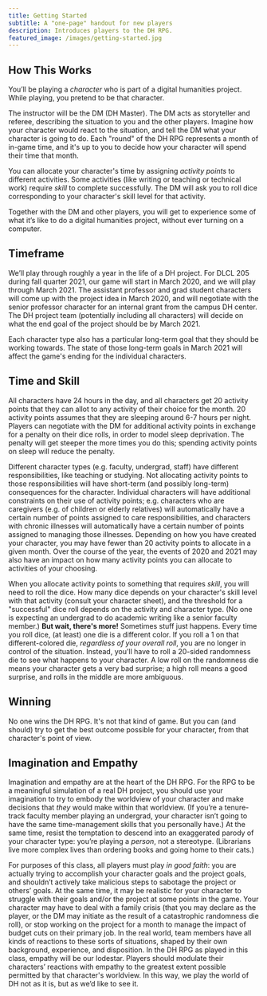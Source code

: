 ```yaml
---
title: Getting Started
subtitle: A "one-page" handout for new players
description: Introduces players to the DH RPG.
featured_image: /images/getting-started.jpg
---
```


## How This Works

You’ll be playing a *character* who is part of a digital humanities project. While playing, you pretend to be that character.
 
The instructor will be the DM (DH Master). The DM acts as storyteller and referee, describing the situation to you and the other players. Imagine how your character would react to the situation, and tell the DM what your character is going to do. Each "round" of the DH RPG represents a month of in-game time, and it's up to you to decide how your character will spend their time that month.

You can allocate your character's time by assigning *activity points* to different activities. Some activities (like writing or teaching or technical work) require *skill* to complete successfully. The DM will ask you to roll dice corresponding to your character's skill level for that activity. 

Together with the DM and other players, you will get to experience some of what it’s like to do a digital humanities project, without ever turning on a computer.

## Timeframe

We’ll play through roughly a year in the life of a DH project. For DLCL 205 during fall quarter 2021, our game will start in March 2020, and we will play through March 2021. The assistant professor and grad student characters will come up with the project idea in March 2020, and will negotiate with the senior professor character for an internal grant from the campus DH center. The DH project team (potentially including all characters) will decide on what the end goal of the project should be by March 2021.

Each character type also has a particular long-term goal that they should be working towards. The state of those long-term goals in March 2021 will affect the game's ending for the individual characters.

## Time and Skill
All characters have 24 hours in the day, and all characters get 20 activity points that they can allot to any activity of their choice for the month. 20 activity points assumes that they are sleeping around 6-7 hours per night. Players can negotiate with the DM for additional activity points in exchange for a penalty on their dice rolls, in order to model sleep deprivation. The penalty will get steeper the more times you do this; spending activity points on sleep will reduce the penalty.

Different character types (e.g. faculty, undergrad, staff) have different responsibilities, like teaching or studying. Not allocating activity points to those responsibilities will have short-term (and possibly long-term) consequences for the character. Individual characters will have additional constraints on their use of activity points; e.g. characters who are caregivers (e.g. of children or elderly relatives) will automatically have a certain number of points assigned to care responsibilities, and characters with chronic illnesses will automatically have a certain number of points assigned to managing those illnesses. Depending on how you have created your character, you may have fewer than 20 activity points to allocate in a given month. Over the course of the year, the events of 2020 and 2021 may also have an impact on how many activity points you can allocate to activities of your choosing.

When you allocate activity points to something that requires *skill*, you will need to roll the dice. How many dice depends on your character's skill level with that activity (consult your character sheet), and the threshold for a "successful" dice roll depends on the activity and character type. (No one is expecting an undergrad to do academic writing like a senior faculty member.) **But wait, there's more!** Sometimes stuff just happens. Every time you roll dice, (at least) one die is a different color. If you roll a 1 on that different-colored die, *regardless of your overall roll*, you are no longer in control of the situation. Instead, you'll have to roll a 20-sided randomness die to see what happens to your character. A low roll on the randomness die means your character gets a very bad surprise; a high roll means a good surprise, and rolls in the middle are more ambiguous.

## Winning
No one wins the DH RPG. It's not that kind of game. But you can (and should) try to get the best outcome possible for your character, from that character's point of view.

## Imagination and Empathy
Imagination and empathy are at the heart of the DH RPG. For the RPG to be a meaningful simulation of a real DH project, you should use your imagination to try to embody the worldview of your character and make decisions that *they* would make within that worldview. (If you’re a tenure-track faculty member playing an undergrad, your character isn’t going to have the same time-management skills that you personally have.) At the same time, resist the temptation to descend into an exaggerated parody of your character type: you’re playing a *person*, not a stereotype. (Librarians live more complex lives than ordering books and going home to their cats.)

For purposes of this class, all players must play *in good faith*: you are actually trying to accomplish your character goals and the project goals, and shouldn’t actively take malicious steps to sabotage the project or others’ goals. At the same time, it may be realistic for your character to struggle with their goals and/or the project at some points in the game. Your character may have to deal with a family crisis (that you may declare as the player, or the DM may initiate as the result of a catastrophic randomness die roll), or stop working on the project for a month to manage the impact of budget cuts on their primary job. In the real world, team members have all kinds of reactions to these sorts of situations, shaped by their own background, experience, and disposition. In the DH RPG as played in this class, empathy will be our lodestar. Players should modulate their characters’ reactions with empathy to the greatest extent possible permitted by that character's worldview. In this way, we play the world of DH not as it is, but as we’d like to see it.
